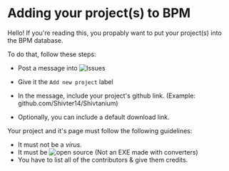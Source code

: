 # Adding your project(s) to BPM
Hello! If you're reading this, you propably want to put your project(s) into the BPM database.

To do that, follow these steps:
- Post a message into ![Issues](https://github.com/Shivter14/BPM/issues)

- Give it the `Add new project` label

- In the message, include your project's github link. (Example: github.com/Shivter14/Shivtanium)
- Optionally, you can include a default download link.

Your project and it's page must follow the following guidelines:
- It must not be a *virus*.
- It must be ![open source](https://opensource.com/resources/what-open-source) (Not an EXE made with converters)
- You have to list all of the contributors & give them credits.
